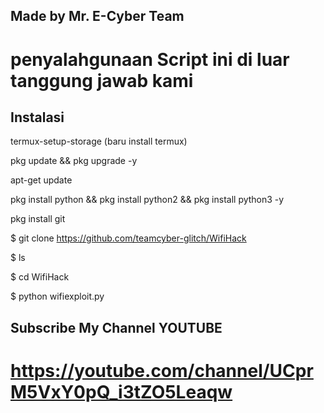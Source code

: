 ## Made by Mr. E-Cyber Team
# penyalahgunaan Script ini di luar tanggung jawab kami

## Instalasi

termux-setup-storage (baru install termux)

pkg update && pkg upgrade -y

apt-get update

pkg install python && pkg install python2 && pkg install python3 -y

pkg install git

$ git clone https://github.com/teamcyber-glitch/WifiHack

$ ls

$ cd WifiHack

$ python wifiexploit.py

## Subscribe My Channel YOUTUBE
# https://youtube.com/channel/UCprM5VxY0pQ_i3tZO5Leaqw
